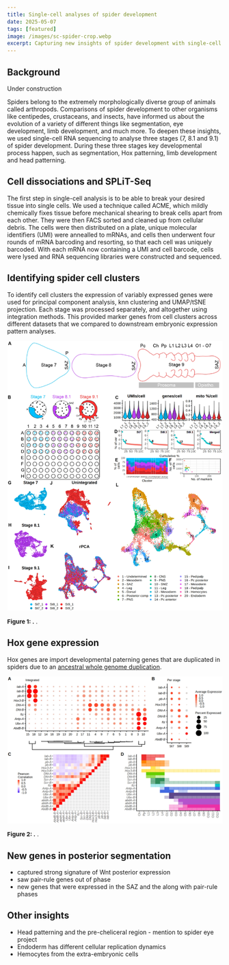 ```yaml
---
title: Single-cell analyses of spider development
date: 2025-05-07
tags: [featured]
image: /images/sc-spider-crop.webp
excerpt: Capturing new insights of spider development with single-cell RNA sequencing
---
```


## Background

Under construction

Spiders belong to the extremely morphologically diverse group of animals called arthropods. Comparisons of spider development to other organisms like centipedes, crustaceans, and insects, have informed us about the evolution of a variety of different things like segmentation, eye development, limb development, and much more. To deepen these insights, we used single-cell RNA sequencing to analyse three stages (7, 8.1 and 9.1) of spider development. During these three stages key developmental process happen, such as segmentation, Hox patterning, limb development and head patterning.

## Cell dissociations and SPLiT-Seq
The first step in single-cell analysis is to be able to break your desired tissue into single cells. We used a technique called ACME, which mildly chemically fixes tissue before mechanical shearing to break cells apart from each other. They were then FACS sorted and cleaned up from cellular debris. The cells were then distributed on a plate, unique molecular identifiers (UMI) were annealled to mRNAs, and cells then underwent four rounds of mRNA barcoding and resorting, so that each cell was uniquely barcoded. With each mRNA now containing a UMI and cell barcode, cells were lysed and RNA sequencing libraries were constructed and sequenced.

## Identifying spider cell clusters
To identify cell clusters the expression of variably expressed genes were used for principal component analysis, knn clustering and UMAP/tSNE projection. Each stage was processed separately, and altogether using integration methods. This provided marker genes from cell clusters across different datasets that we compared to downstream embryonic expression pattern analyses.

![Spider single cell sequencing](/images/spider-sc-fig1.webp)
<p style="text-align:left; font-size: 0.85rem; line-height: 1.2;"><b>Figure 1: .</b> .</p>

## Hox gene expression
Hox genes are import developmental paterning genes that are duplicated in spiders due to an [ancestral whole genome duplication](/spider-wgd). 

![Single cell Hox analysis](/images/spider-sc-fig2.webp)
<p style="text-align:left; font-size: 0.85rem; line-height: 1.2;"><b>Figure 2: .</b> .</p>

## New genes in posterior segmentation
- captured strong signature of Wnt posterior expression
- saw pair-rule genes out of phase
- new genes that were expressed in the SAZ and the along with pair-rule phases

## Other insights
- Head patterning and the pre-cheliceral region - mention to spider eye project
- Endoderm has different cellular replication dynamics
- Hemocytes from the extra-embryonic cells